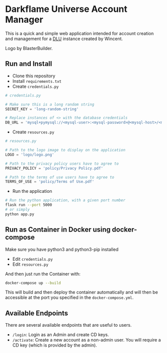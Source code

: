 # Darkflame Universe Account Manager

This is a quick and simple web application intended for account creation and management for a [DLU](https://github.com/DarkflameUniverse/DarkflameServer) instance created by Wincent.

Logo by BlasterBuilder.

## Run and Install 
* Clone this repository
* Install `requirements.txt`
* Create `credentials.py`
```py
# credentials.py

# Make sure this is a long random string
SECRET_KEY = 'long-random-string'

# Replace instances of <> with the database credentials
DB_URL = 'mysql+pymysql://<mysql-user>:<mysql-password>@<mysql-host>/<mysql-database>'
```
* Create `resources.py`
```py
# resources.py

# Path to the logo image to display on the application
LOGO = 'logo/logo.png'

# Path to the privacy policy users have to agree to
PRIVACY_POLICY = 'policy/Privacy Policy.pdf'

# Path to the terms of use users have to agree to
TERMS_OF_USE = 'policy/Terms of Use.pdf'
```
* Run the application
```sh
# Run the python application, with a given port number
flask run --port 5000
# or simply
python app.py
```

## Run as Container in Docker using docker-compose
Make sure you have python3 and python3-pip installed

* Edit `credentials.py`
* Edit `resources.py`

And then just run the Container with:
```sh
docker-compose up --build
```
This will build and then deploy the container automatically and will then be accessible at the port you specified in the `docker-compose.yml`.

## Available Endpoints

There are several available endpoints that are useful to users.
- `/login`: Login as an Admin and create CD keys.
- `/activate`: Create a new account as a non-admin user. You will require a CD key (which is provided by the admin).
